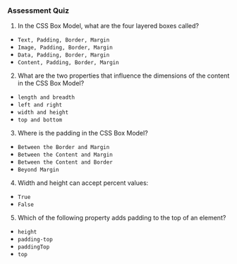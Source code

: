 
### Assessment Quiz

1. In the CSS Box Model, what are the four layered boxes called?

- `Text, Padding, Border, Margin`
- `Image, Padding, Border, Margin`
- `Data, Padding, Border, Margin`
- `Content, Padding, Border, Margin` 

2. What are the two properties that influence the dimensions of the content in the CSS Box Model?

- `length and breadth`
- `left and right`
- `width and height`
- `top and bottom`

3. Where is the padding in the CSS Box Model?

- `Between the Border and Margin`
- `Between the Content and Margin`
- `Between the Content and Border` 
- `Beyond Margin`

4. Width and height can accept percent values:

- `True` 
- `False`

5. Which of the following property adds padding to the top of an element?

- `height`
- `padding-top` 
- `paddingTop`
- `top`
